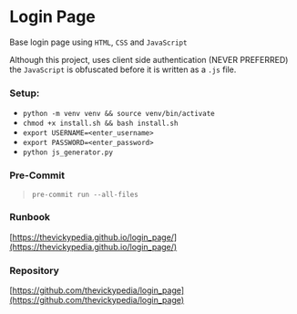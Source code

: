 # Login Page
Base login page using `HTML`, `CSS` and `JavaScript`

Although this project, uses client side authentication (NEVER PREFERRED) the `JavaScript` is obfuscated before it is
written as a `.js` file.

### Setup:
- `python -m venv venv && source venv/bin/activate`
- `chmod +x install.sh && bash install.sh`
- `export USERNAME=<enter_username>`
- `export PASSWORD=<enter_password>`
- `python js_generator.py`

### Pre-Commit
> `pre-commit run --all-files`

### Runbook
[https://thevickypedia.github.io/login_page/](https://thevickypedia.github.io/login_page/)

### Repository
[https://github.com/thevickypedia/login_page](https://github.com/thevickypedia/login_page)
